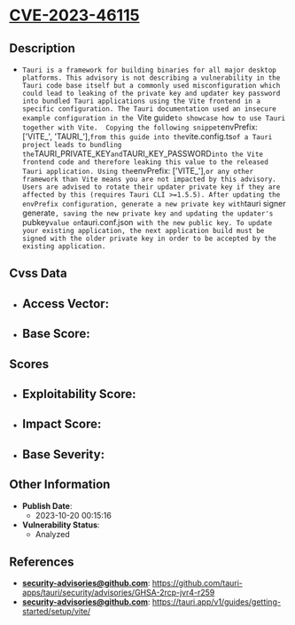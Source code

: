 
# [CVE-2023-46115](https://cve.mitre.org/cgi-bin/cvename.cgi?name=CVE-2023-46115)

## Description

- `Tauri is a framework for building binaries for all major desktop platforms. This advisory is not describing a vulnerability in the Tauri code base itself but a commonly used misconfiguration which could lead to leaking of the private key and updater key password into bundled Tauri applications using the Vite frontend in a specific configuration. The Tauri documentation used an insecure example configuration in the `Vite guide` to showcase how to use Tauri together with Vite.  Copying the following snippet `envPrefix: ['VITE_', 'TAURI_'],` from this guide into the `vite.config.ts` of a Tauri project leads to bundling the `TAURI_PRIVATE_KEY` and `TAURI_KEY_PASSWORD` into the Vite frontend code and therefore leaking this value to the released Tauri application. Using the `envPrefix: ['VITE_'],` or any other framework than Vite means you are not impacted by this advisory. Users are advised to rotate their updater private key if they are affected by this (requires Tauri CLI >=1.5.5). After updating the envPrefix configuration, generate a new private key with `tauri signer generate`, saving the new private key and updating the updater's `pubkey` value on `tauri.conf.json` with the new public key. To update your existing application, the next application build must be signed with the older private key in order to be accepted by the existing application.`

## Cvss Data

- **Access Vector**:
  - 
- **Base Score**:
  - 

## Scores

- **Exploitability Score**:
  - 
- **Impact Score**:
  - 
- **Base Severity**:
  - 

## Other Information

- **Publish Date**:
  - 2023-10-20 00:15:16
- **Vulnerability Status**:
  - Analyzed

## References

- **security-advisories@github.com**: https://github.com/tauri-apps/tauri/security/advisories/GHSA-2rcp-jvr4-r259
- **security-advisories@github.com**: https://tauri.app/v1/guides/getting-started/setup/vite/
